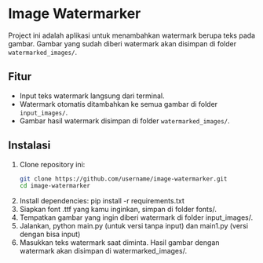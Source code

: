 # Image Watermarker

Project ini adalah aplikasi untuk menambahkan watermark berupa teks pada gambar. Gambar yang sudah diberi watermark akan disimpan di folder `watermarked_images/`.

## Fitur

- Input teks watermark langsung dari terminal.
- Watermark otomatis ditambahkan ke semua gambar di folder `input_images/`.
- Gambar hasil watermark disimpan di folder `watermarked_images/`.

## Instalasi

1. Clone repository ini:
   ```bash
   git clone https://github.com/username/image-watermarker.git
   cd image-watermarker
2. Install dependencies:
   pip install -r requirements.txt
3. Siapkan font .ttf yang kamu inginkan, simpan di folder fonts/.
4. Tempatkan gambar yang ingin diberi watermark di folder input_images/.
5. Jalankan, python main.py (untuk versi tanpa input) dan main1.py (versi dengan bisa input)
6. Masukkan teks watermark saat diminta. Hasil gambar dengan watermark akan disimpan di watermarked_images/.
